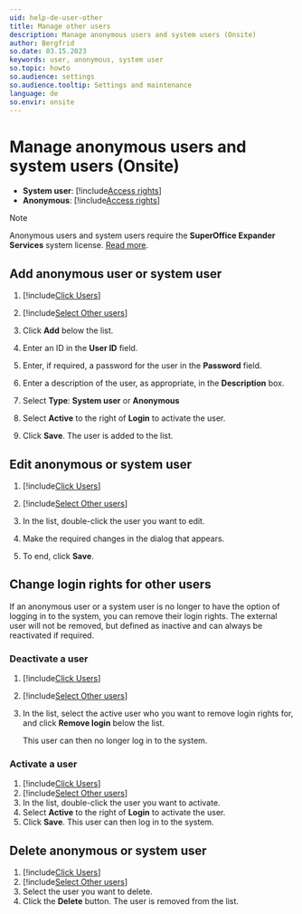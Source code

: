 ```yaml
---
uid: help-de-user-other
title: Manage other users
description: Manage anonymous users and system users (Onsite)
author: Bergfrid
so.date: 03.15.2023
keywords: user, anonymous, system user
so.topic: howto
so.audience: settings
so.audience.tooltip: Settings and maintenance
language: de
so.envir: onsite
---
```


# Manage anonymous users and system users (Onsite)

* **System user**: [!include[Access rights](includes/def-system-user.md)]
* **Anonymous**: [!include[Access rights](includes/def-anon-user.md)]

> [!NOTE]
> Anonymous users and system users require the **SuperOffice Expander Services** system license. [Read more][1].

## Add anonymous user or system user

1. [!include[Click Users](includes/goto-users.md)]

2. [!include[Select Other users](includes/select-other-users.md)]

3. Click **Add** below the list.

4. Enter an ID in the **User ID** field.

5. Enter, if required, a password for the user in the **Password** field.

6. Enter a description of the user, as appropriate, in the **Description** box.

7. Select **Type**: **System user** or **Anonymous**

8. Select **Active** to the right of **Login** to activate the user.

9. Click **Save**. The user is added to the list.

## Edit anonymous or system user

1. [!include[Click Users](includes/goto-users.md)]

2. [!include[Select Other users](includes/select-other-users.md)]

3. In the list, double-click the user you want to edit.

4. Make the required changes in the dialog that appears.

5. To end, click **Save**.

## Change login rights for other users

If an anonymous user or a system user is no longer to have the option of logging in to the system, you can remove their login rights. The external user will not be removed, but defined as inactive and can always be reactivated if required.

### Deactivate a user

1. [!include[Click Users](includes/goto-users.md)]
2. [!include[Select Other users](includes/select-other-users.md)]
3. In the list, select the active user who you want to remove login rights for, and click **Remove login** below the list.

    This user can then no longer log in to the system.

### Activate a user

1. [!include[Click Users](includes/goto-users.md)]
2. [!include[Select Other users](includes/select-other-users.md)]
3. In the list, double-click the user you want to activate.
4. Select **Active** to the right of **Login** to activate the user.
5. Click **Save**. This user can then log in to the system.

## Delete anonymous or system user

1. [!include[Click Users](includes/goto-users.md)]
2. [!include[Select Other users](includes/select-other-users.md)]
3. Select the user you want to delete.
4. Click the **Delete** button. The user is removed from the list.

<!-- Referenced links -->
[1]: ../../license/expander-services/index.md

<!-- Referenced images -->

